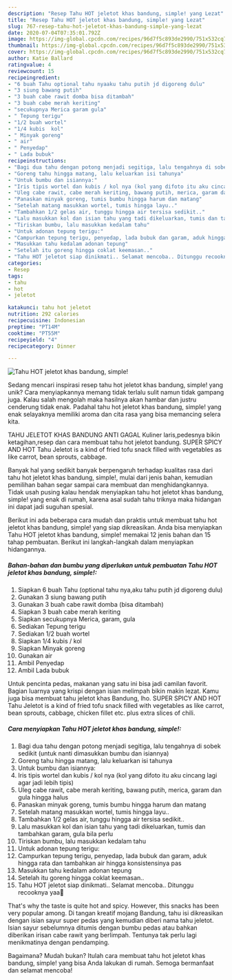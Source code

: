 ```yaml
---
description: "Resep Tahu HOT jeletot khas bandung, simple! yang Lezat"
title: "Resep Tahu HOT jeletot khas bandung, simple! yang Lezat"
slug: 767-resep-tahu-hot-jeletot-khas-bandung-simple-yang-lezat
date: 2020-07-04T07:35:01.792Z
image: https://img-global.cpcdn.com/recipes/96d7f5c893de2990/751x532cq70/tahu-hot-jeletot-khas-bandung-simple-foto-resep-utama.jpg
thumbnail: https://img-global.cpcdn.com/recipes/96d7f5c893de2990/751x532cq70/tahu-hot-jeletot-khas-bandung-simple-foto-resep-utama.jpg
cover: https://img-global.cpcdn.com/recipes/96d7f5c893de2990/751x532cq70/tahu-hot-jeletot-khas-bandung-simple-foto-resep-utama.jpg
author: Katie Ballard
ratingvalue: 4
reviewcount: 15
recipeingredient:
- "6 buah Tahu optional tahu nyaaku tahu putih jd digoreng dulu"
- "3 siung bawang putih"
- "3 buah cabe rawit domba bisa ditambah"
- "3 buah cabe merah keriting"
- "secukupnya Merica garam gula"
- " Tepung terigu"
- "1/2 buah wortel"
- "1/4 kubis  kol"
- " Minyak goreng"
- " air"
- " Penyedap"
- " Lada bubuk"
recipeinstructions:
- "Bagi dua tahu dengan potong menjadi segitiga, lalu tengahnya di sobek sedikit (untuk nanti dimasukkan bumbu dan isiannya)"
- "Goreng tahu hingga matang, lalu keluarkan isi tahunya"
- "Untuk bumbu dan isiannya:"
- "Iris tipis wortel dan kubis / kol nya (kol yang difoto itu aku cincang lagi agar jadi lebih tipis)"
- "Uleg cabe rawit, cabe merah keriting, bawang putih, merica, garam dan gula hingga halus"
- "Panaskan minyak goreng, tumis bumbu hingga harum dan matang"
- "Setelah matang masukkan wortel, tumis hingga layu.."
- "Tambahkan 1/2 gelas air, tunggu hingga air tersisa sedikit.."
- "Lalu masukkan kol dan isian tahu yang tadi dikeluarkan, tumis dan tambahkan garam, gula bila perlu"
- "Tiriskan bumbu, lalu masukkan kedalam tahu"
- "Untuk adonan tepung terigu:"
- "Campurkan tepung terigu, penyedap, lada bubuk dan garam, aduk hingga rata dan tambahkan air hingga konsistensinya pas"
- "Masukkan tahu kedalam adonan tepung"
- "Setelah itu goreng hingga coklat keemasan.."
- "Tahu HOT jeletot siap dinikmati.. Selamat mencoba.. Ditunggu recooknya yaa💜"
categories:
- Resep
tags:
- tahu
- hot
- jeletot

katakunci: tahu hot jeletot 
nutrition: 292 calories
recipecuisine: Indonesian
preptime: "PT14M"
cooktime: "PT55M"
recipeyield: "4"
recipecategory: Dinner

---
```



![Tahu HOT jeletot khas bandung, simple!](https://img-global.cpcdn.com/recipes/96d7f5c893de2990/751x532cq70/tahu-hot-jeletot-khas-bandung-simple-foto-resep-utama.jpg)

Sedang mencari inspirasi resep tahu hot jeletot khas bandung, simple! yang unik? Cara menyiapkannya memang tidak terlalu sulit namun tidak gampang juga. Kalau salah mengolah maka hasilnya akan hambar dan justru cenderung tidak enak. Padahal tahu hot jeletot khas bandung, simple! yang enak selayaknya memiliki aroma dan cita rasa yang bisa memancing selera kita.

TAHU JELETOT KHAS BANDUNG ANTI GAGAL Kuliner laris,pedesnya bikin ketagihan,resep dan cara membuat tahu hot jeletot bandung. SUPER SPICY AND HOT Tahu Jeletot is a kind of fried tofu snack filled with vegetables as like carrot, bean sprouts, cabbage.

Banyak hal yang sedikit banyak berpengaruh terhadap kualitas rasa dari tahu hot jeletot khas bandung, simple!, mulai dari jenis bahan, kemudian pemilihan bahan segar sampai cara membuat dan menghidangkannya. Tidak usah pusing kalau hendak menyiapkan tahu hot jeletot khas bandung, simple! yang enak di rumah, karena asal sudah tahu triknya maka hidangan ini dapat jadi suguhan spesial.


Berikut ini ada beberapa cara mudah dan praktis untuk membuat tahu hot jeletot khas bandung, simple! yang siap dikreasikan. Anda bisa menyiapkan Tahu HOT jeletot khas bandung, simple! memakai 12 jenis bahan dan 15 tahap pembuatan. Berikut ini langkah-langkah dalam menyiapkan hidangannya.

<!--inarticleads1-->

##### Bahan-bahan dan bumbu yang diperlukan untuk pembuatan Tahu HOT jeletot khas bandung, simple!:

1. Siapkan 6 buah Tahu (optional tahu nya,aku tahu putih jd digoreng dulu)
1. Gunakan 3 siung bawang putih
1. Gunakan 3 buah cabe rawit domba (bisa ditambah)
1. Siapkan 3 buah cabe merah keriting
1. Siapkan secukupnya Merica, garam, gula
1. Sediakan  Tepung terigu
1. Sediakan 1/2 buah wortel
1. Siapkan 1/4 kubis / kol
1. Siapkan  Minyak goreng
1. Gunakan  air
1. Ambil  Penyedap
1. Ambil  Lada bubuk


Untuk pencinta pedas, makanan yang satu ini bisa jadi camilan favorit. Bagian luarnya yang krispi dengan isian melimpah bikin makin lezat. Kamu juga bisa membuat tahu jeletot khas Bandung, lho. SUPER SPICY AND HOT Tahu Jeletot is a kind of fried tofu snack filled with vegetables as like carrot, bean sprouts, cabbage, chicken fillet etc. plus extra slices of chili. 

<!--inarticleads2-->

##### Cara menyiapkan Tahu HOT jeletot khas bandung, simple!:

1. Bagi dua tahu dengan potong menjadi segitiga, lalu tengahnya di sobek sedikit (untuk nanti dimasukkan bumbu dan isiannya)
1. Goreng tahu hingga matang, lalu keluarkan isi tahunya
1. Untuk bumbu dan isiannya:
1. Iris tipis wortel dan kubis / kol nya (kol yang difoto itu aku cincang lagi agar jadi lebih tipis)
1. Uleg cabe rawit, cabe merah keriting, bawang putih, merica, garam dan gula hingga halus
1. Panaskan minyak goreng, tumis bumbu hingga harum dan matang
1. Setelah matang masukkan wortel, tumis hingga layu..
1. Tambahkan 1/2 gelas air, tunggu hingga air tersisa sedikit..
1. Lalu masukkan kol dan isian tahu yang tadi dikeluarkan, tumis dan tambahkan garam, gula bila perlu
1. Tiriskan bumbu, lalu masukkan kedalam tahu
1. Untuk adonan tepung terigu:
1. Campurkan tepung terigu, penyedap, lada bubuk dan garam, aduk hingga rata dan tambahkan air hingga konsistensinya pas
1. Masukkan tahu kedalam adonan tepung
1. Setelah itu goreng hingga coklat keemasan..
1. Tahu HOT jeletot siap dinikmati.. Selamat mencoba.. Ditunggu recooknya yaa💜


That&#39;s why the taste is quite hot and spicy. However, this snacks has been very popular among. Di tangan kreatif mojang Bandung, tahu isi dikreasikan dengan isian sayur super pedas yang kemudian diberi nama tahu jeletot. Isian sayur sebelumnya ditumis dengan bumbu pedas atau bahkan diberikan irisan cabe rawit yang berlimpah. Tentunya tak perlu lagi menikmatinya dengan pendamping. 

Bagaimana? Mudah bukan? Itulah cara membuat tahu hot jeletot khas bandung, simple! yang bisa Anda lakukan di rumah. Semoga bermanfaat dan selamat mencoba!
